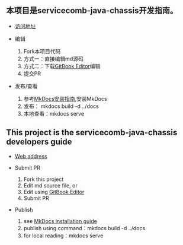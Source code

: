 
## 本项目是servicecomb-java-chassis开发指南。

* [访问地址](https://docs.servicecomb.io/java-chassis/zh_CN/)

* 编辑  
  1. Fork本项目代码  
  2. 方式一：直接编辑md源码  
  3. 方式二：下载[GitBook Editor](https://legacy.gitbook.com/editor)编辑  
  4. 提交PR

* 发布/查看  
  1. 参考[MkDocs安装指南](https://www.mkdocs.org/#installation),安装MkDocs  
  2. 发布： mkdocs build -d ../docs
  3. 本地查看：mkdocs serve

## This project is the servicecomb-java-chassis developers guide

* [Web address](https://docs.servicecomb.io/java-chassis/en_US/)

* Submit PR  
  1. Fork this project  
  2. Edit md source file, or  
  3. Edit using [GitBook Editor](https://legacy.gitbook.com/editor)  
  4. Submit PR

* Publish  
  1. see [MkDocs installation guide](https://www.mkdocs.org/#installation) 
  2. publish using command：mkdocs build -d ../docs
  3. for local reading：mkdocs serve



